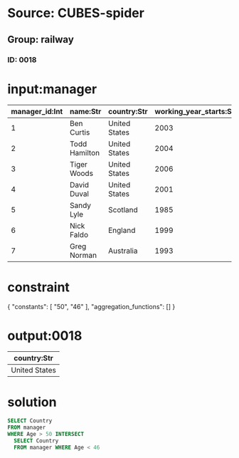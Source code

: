 # Source: CUBES-spider
## Group: railway
### ID: 0018

# input:manager

| manager_id:Int | name:Str | country:Str | working_year_starts:Str | age:Int | level:Int |
|---|---|---|---|---|---|
| 1 | Ben Curtis | United States | 2003 | 45 | 5 |
| 2 | Todd Hamilton | United States | 2004 | 55 | 5 |
| 3 | Tiger Woods | United States | 2006 | 46 | 5 |
| 4 | David Duval | United States | 2001 | 47 | 7 |
| 5 | Sandy Lyle | Scotland | 1985 | 48 | 8 |
| 6 | Nick Faldo | England | 1999 | 51 | 11 |
| 7 | Greg Norman | Australia | 1993 | 52 | 12 |

# constraint

{
  "constants": [
    "50",
    "46"
  ],
  "aggregation_functions": []
}

# output:0018

| country:Str |
|---|
| United States |

# solution

```sql
SELECT Country
FROM manager
WHERE Age > 50 INTERSECT
  SELECT Country
  FROM manager WHERE Age < 46
```
